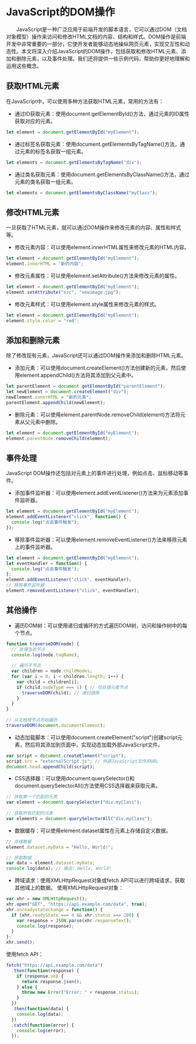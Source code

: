 # JavaScript的DOM操作
&emsp;&emsp;JavaScript是一种广泛应用于前端开发的脚本语言，它可以通过DOM（文档对象模型）操作来访问和修改HTML文档的内容、结构和样式。DOM操作是前端开发中非常重要的一部分，它使开发者能够动态地操纵网页元素，实现交互性和动态性。本文将深入介绍JavaScript的DOM操作，包括获取和修改HTML元素、添加和删除元素，以及事件处理。我们还将提供一些示例代码，帮助你更好地理解和运用这些概念。

## 获取HTML元素
在JavaScript中，可以使用多种方法获取HTML元素，常用的方法有：
- 通过ID获取元素：使用document.getElementById()方法，通过元素的ID属性获取对应的元素。
```js
let element = document.getElementById("myElement");
```
- 通过标签名获取元素：使用document.getElementsByTagName()方法，通过元素的标签名获取一组元素。
```js
let elements = document.getElementsByTagName("div");
```
- 通过类名获取元素：使用document.getElementsByClassName()方法，通过元素的类名获取一组元素。
```js
let elements = document.getElementsByClassName("myClass");
```
## 修改HTML元素
一旦获取了HTML元素，就可以通过DOM操作来修改元素的内容、属性和样式等。
- 修改元素内容：可以使用element.innerHTML属性来修改元素的HTML内容。
```js
let element = document.getElementById("myElement");
element.innerHTML = "新的内容";
```
- 修改元素属性：可以使用element.setAttribute()方法来修改元素的属性。
```js
let element = document.getElementById("myElement");
element.setAttribute("src", "newimage.jpg");
```
- 修改元素样式：可以使用element.style属性来修改元素的样式。
```js
let element = document.getElementById("myElement");
element.style.color = "red";
```
## 添加和删除元素
除了修改现有元素，JavaScript还可以通过DOM操作来添加和删除HTML元素。
- 添加元素：可以使用document.createElement()方法创建新的元素，然后使用element.appendChild()方法将其添加到父元素中。
```js
let parentElement = document.getElementById("parentElement");
let newElement = document.createElement("div");
newElement.innerHTML = "新的元素";
parentElement.appendChild(newElement);
```
- 删除元素：可以使用element.parentNode.removeChild(element)方法将元素从父元素中删除。
```js
let element = document.getElementById("myElement");
element.parentNode.removeChild(element);
```
## 事件处理
JavaScript DOM操作还包括对元素上的事件进行处理，例如点击、鼠标移动等事件。

- 添加事件监听器：可以使用element.addEventListener()方法来为元素添加事件监听器。
```js
let element = document.getElementById("myElement");
element.addEventListener("click", function() {
  console.log("点击事件触发");
});
```
- 移除事件监听器：可以使用element.removeEventListener()方法来移除元素上的事件监听器。
```js
let element = document.getElementById("myElement");
let eventHandler = function() {
  console.log("点击事件触发");
};
element.addEventListener("click", eventHandler);
// 移除事件监听器
element.removeEventListener("click", eventHandler);
```
## 其他操作
- 遍历DOM树：可以使用递归或循环的方式遍历DOM树，访问和操作树中的每个节点。
```js
function traverseDOM(node) {
  // 处理当前节点
  console.log(node.tagName);
 
  // 遍历子节点
  var children = node.childNodes;
  for (var i = 0; i < children.length; i++) {
    var child = children[i];
    if (child.nodeType === 1) { // 仅处理元素节点
      traverseDOM(child); // 递归调用
    }
  }
}
 
// 从文档根节点开始遍历
traverseDOM(document.documentElement);
```
- 动态加载脚本：可以使用document.createElement("script")创建script元素，然后将其添加到页面中，实现动态加载外部JavaScript文件。
```js
var script = document.createElement("script");
script.src = "externalScript.js"; // 外部JavaScript文件的URL
document.head.appendChild(script);
```
- CSS选择器：可以使用document.querySelector()和document.querySelectorAll()方法使用CSS选择器来获取元素。
```js
// 获取第一个匹配的元素
var element = document.querySelector("div.myClass");
 
// 获取所有匹配的元素
var elements = document.querySelectorAll("div.myClass");
```
- 数据缓存：可以使用element.dataset属性在元素上存储自定义数据。
```js
// 存储数据
element.dataset.myData = "Hello, World!";

// 获取数据
var data = element.dataset.myData;
console.log(data); // 输出: Hello, World!
```
- 跨域请求：使用XMLHttpRequest对象或fetch API可以进行跨域请求，获取其他域上的数据。
使用XMLHttpRequest对象：
```js
var xhr = new XMLHttpRequest();
xhr.open("GET", "https://api.example.com/data", true);
xhr.onreadystatechange = function() {
  if (xhr.readyState === 4 && xhr.status === 200) {
    var response = JSON.parse(xhr.responseText);
    console.log(response);
  }
};
xhr.send();
```
使用fetch API：
```js
fetch("https://api.example.com/data")
  .then(function(response) {
    if (response.ok) {
      return response.json();
    } else {
      throw new Error("Error: " + response.status);
    }
  })
  .then(function(data) {
    console.log(data);
  })
  .catch(function(error) {
    console.log(error);
  });
```